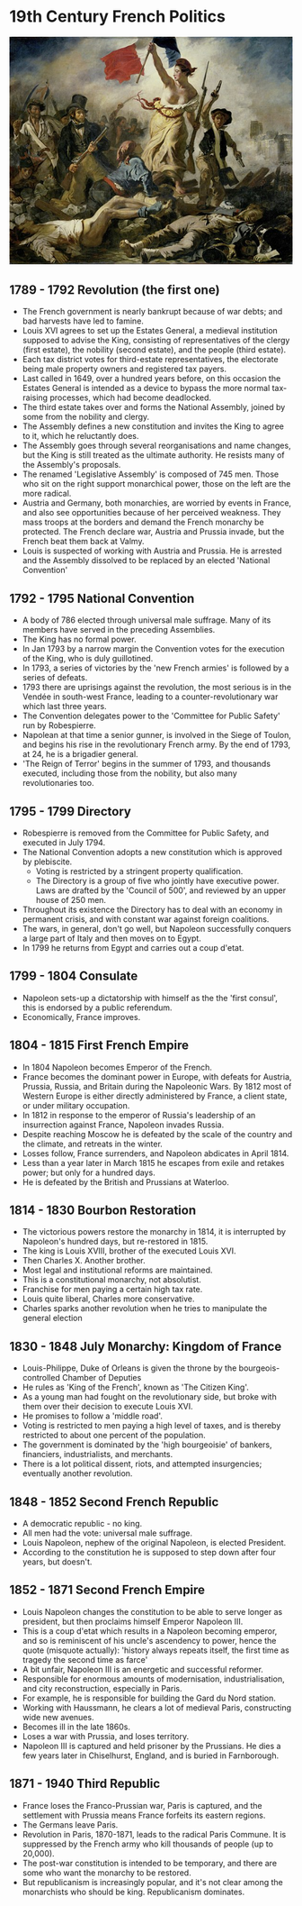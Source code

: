 # 19th Century French Politics

![Liberty Leading the People](./Delacroix_Le_28_Juillet._La_Liberte_guidant_le_peuple.jpg)
## 1789 - 1792 Revolution (the first one)

- The French government is nearly bankrupt because of war debts; and bad harvests have led to famine.
- Louis XVI agrees to set up the Estates General, a medieval institution supposed to advise the King, consisting of representatives of the clergy (first estate), the nobility (second estate), and the people (third estate).
- Each tax district votes for third-estate representatives, the electorate being male property owners and registered tax payers.  
- Last called in 1649, over a hundred years before, on this occasion the Estates General is intended as a device to bypass the more normal tax-raising processes, which had become deadlocked.
- The third estate takes over and forms the National Assembly, joined by some from the nobility and clergy.
- The Assembly defines a new constitution and invites the King to agree to it, which he reluctantly does.
- The Assembly goes through several reorganisations and name changes, but the King is still treated as the ultimate authority.  He resists many of the Assembly's proposals.
- The renamed 'Legislative Assembly' is composed of 745 men. Those who sit on the right support monarchical power, those on the left are the more radical.
- Austria and Germany, both monarchies, are worried by events in France, and also see opportunities because of her perceived weakness. They mass troops at the borders and demand the French monarchy be protected. The French declare war, Austria and Prussia invade, but the French beat them back at Valmy.
- Louis is suspected of working with Austria and Prussia. He is arrested and the Assembly dissolved to be replaced by an elected 'National Convention'

## 1792 - 1795  National Convention 

- A body of 786 elected through universal male suffrage.  Many of its members have served in the preceding Assemblies.
- The King has no formal power.
- In Jan 1793 by a narrow margin the Convention votes for the execution of the King, who is duly guillotined.
- In 1793, a series of victories by the 'new French armies' is followed by a series of defeats.  
- 1793 there are uprisings against the revolution, the most serious is in the Vendée in south-west France, leading to a counter-revolutionary war which last three years. 
- The Convention delegates power to the 'Committee for Public Safety' run by Robespierre.
- Napolean at that time a senior gunner, is involved in the Siege of Toulon, and begins his rise in the revolutionary French army. By the end of 1793, at 24, he is a brigadier general.
- 'The Reign of Terror' begins in the summer of 1793, and thousands executed, including those from the nobility,  but also many revolutionaries too. 


## 1795 - 1799 Directory

- Robespierre is removed from the Committee for Public Safety, and executed in July 1794. 
- The National Convention adopts a new constitution which is approved by plebiscite. 
  - Voting is restricted by a stringent property qualification.
  - The Directory is a group of five who jointly have executive power. Laws are drafted by the 'Council of 500', and reviewed by an upper house of 250 men.  
- Throughout its existence the Directory has to deal with an economy in permanent crisis, and with constant war against foreign coalitions. 
- The wars, in general, don't go well, but Napoleon successfully conquers a large part of Italy and then moves on to Egypt.
- In 1799 he returns from Egypt and carries out a coup d'etat.

## 1799 - 1804 Consulate

- Napoleon sets-up a dictatorship with himself as the the 'first consul', this is endorsed by a public referendum.
- Economically, France improves.   

##  1804 - 1815 First French Empire  

- In 1804 Napoleon  becomes Emperor of the French. 
- France becomes the dominant power in Europe, with defeats for Austria, Prussia, Russia, and Britain during the Napoleonic Wars. By 1812 most of Western Europe is either directly administered by France, a client state, or under military occupation.
- In 1812 in response to the emperor of Russia's leadership of an insurrection against France, Napoleon invades Russia. 
- Despite reaching Moscow he is defeated by the scale of the country and the climate, and retreats in the winter. 
- Losses follow, France surrenders, and Napoleon abdicates in April 1814. 
- Less than a year later in March 1815 he escapes from exile and retakes power; but only for a hundred days.
- He is defeated by the British and Prussians at Waterloo. 

## 1814 - 1830 Bourbon Restoration 

- The victorious powers restore the monarchy in 1814, it is interrupted by Napoleon's hundred days, but re-restored in 1815.
- The king is Louis XVIII, brother of the executed Louis XVI.
- Then Charles X. Another brother. 
- Most legal and institutional reforms are maintained.  
- This is a constitutional monarchy, not absolutist. 
- Franchise for men paying a certain high tax rate.
- Louis quite liberal, Charles more conservative.
- Charles sparks another revolution when he tries to manipulate the general election

## 1830 -  1848 July Monarchy: Kingdom of France 

- Louis-Philippe, Duke of Orleans is given the throne by the bourgeois-controlled Chamber of Deputies 
- He rules as 'King of the French', known as 'The Citizen King'.
- As a young man had fought on the revolutionary side, but broke with them over their decision to execute Louis XVI.
- He promises to follow a 'middle road'.
- Voting is restricted to men paying a high level of taxes, and is thereby restricted to about one percent of the population.
- The government is dominated by the 'high bourgeoisie' of bankers, financiers, industrialists, and merchants. 
- There is a lot political dissent, riots, and attempted insurgencies; eventually another revolution.

## 1848 - 1852 Second French Republic 

- A democratic republic - no king.
- All men had the vote: universal male suffrage. 
- Louis Napoleon, nephew of the original Napoleon, is elected President.
- According to the constitution he is supposed to step down after four years, but doesn't. 

## 1852 - 1871 Second French Empire 

- Louis Napoleon changes the constitution to be able to serve longer as president, but then proclaims himself Emperor Napoleon III. 
- This is a coup d'etat which results in a Napoleon becoming emperor, and so is reminiscent of his uncle's ascendency to power, hence the quote (misquote actually): 'history always repeats itself, the first time as tragedy the second time as farce' 
- A bit unfair, Napoleon III is an energetic and successful reformer.
- Responsible for enormous amounts of modernisation, industrialisation, and city reconstruction, especially in Paris. 
- For example, he is responsible for building the Gard du Nord station.
- Working with Haussmann, he clears a lot of medieval Paris, constructing wide new avenues.
- Becomes ill in the late 1860s.
- Loses a war with Prussia, and loses territory.
- Napoleon III is captured and held prisoner by the Prussians. He dies a few years later in Chiselhurst, England, and is buried in Farnborough.


## 1871 - 1940 Third Republic 

- France loses the Franco-Prussian war, Paris is captured, and the settlement with Prussia means France forfeits its eastern regions.
- The Germans leave Paris.
- Revolution in Paris, 1870-1871, leads to the radical Paris Commune. It is suppressed by the French army who kill thousands of people (up to 20,000).
- The post-war constitution is intended to be temporary, and there are some who want the monarchy to be restored. 
- But republicanism is increasingly popular, and it's not clear among the monarchists who should be king. Republicanism dominates. 



 


